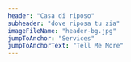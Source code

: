 ```yaml
---
header: "Casa di riposo"
subheader: "dove riposa tu zia"
imageFileName: "header-bg.jpg"
jumpToAnchor: "Services"
jumpToAnchorText: "Tell Me More"
---
```

